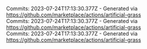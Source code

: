 Commits: 2023-07-24T17:13:30.377Z - Generated via https://github.com/marketplace/actions/artificial-grass
<br>
Commits: 2023-07-24T17:13:30.377Z - Generated via https://github.com/marketplace/actions/artificial-grass
<br>
Commits: 2023-07-24T17:13:30.377Z - Generated via https://github.com/marketplace/actions/artificial-grass
<br>
